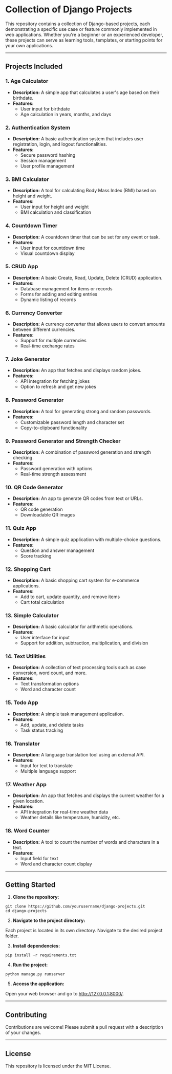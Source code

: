 # Collection of Django Projects

<p>This repository contains a collection of Django-based projects, each demonstrating a specific use case or feature commonly implemented in web applications. Whether you're a beginner or an experienced developer, these projects can serve as learning tools, templates, or starting points for your own applications.</p>

<hr>

<h2>Projects Included</h2>

<h3>1. Age Calculator</h3>
<ul>
  <li><strong>Description:</strong> A simple app that calculates a user's age based on their birthdate.</li>
  <li><strong>Features:</strong>
    <ul>
      <li>User input for birthdate</li>
      <li>Age calculation in years, months, and days</li>
    </ul>
  </li>
</ul>

<h3>2. Authentication System</h3>
<ul>
  <li><strong>Description:</strong> A basic authentication system that includes user registration, login, and logout functionalities.</li>
  <li><strong>Features:</strong>
    <ul>
      <li>Secure password hashing</li>
      <li>Session management</li>
      <li>User profile management</li>
    </ul>
  </li>
</ul>

<h3>3. BMI Calculator</h3>
<ul>
  <li><strong>Description:</strong> A tool for calculating Body Mass Index (BMI) based on height and weight.</li>
  <li><strong>Features:</strong>
    <ul>
      <li>User input for height and weight</li>
      <li>BMI calculation and classification</li>
    </ul>
  </li>
</ul>

<h3>4. Countdown Timer</h3>
<ul>
  <li><strong>Description:</strong> A countdown timer that can be set for any event or task.</li>
  <li><strong>Features:</strong>
    <ul>
      <li>User input for countdown time</li>
      <li>Visual countdown display</li>
    </ul>
  </li>
</ul>

<h3>5. CRUD App</h3>
<ul>
  <li><strong>Description:</strong> A basic Create, Read, Update, Delete (CRUD) application.</li>
  <li><strong>Features:</strong>
    <ul>
      <li>Database management for items or records</li>
      <li>Forms for adding and editing entries</li>
      <li>Dynamic listing of records</li>
    </ul>
  </li>
</ul>

<h3>6. Currency Converter</h3>
<ul>
  <li><strong>Description:</strong> A currency converter that allows users to convert amounts between different currencies.</li>
  <li><strong>Features:</strong>
    <ul>
      <li>Support for multiple currencies</li>
      <li>Real-time exchange rates</li>
    </ul>
  </li>
</ul>

<h3>7. Joke Generator</h3>
<ul>
  <li><strong>Description:</strong> An app that fetches and displays random jokes.</li>
  <li><strong>Features:</strong>
    <ul>
      <li>API integration for fetching jokes</li>
      <li>Option to refresh and get new jokes</li>
    </ul>
  </li>
</ul>

<h3>8. Password Generator</h3>
<ul>
  <li><strong>Description:</strong> A tool for generating strong and random passwords.</li>
  <li><strong>Features:</strong>
    <ul>
      <li>Customizable password length and character set</li>
      <li>Copy-to-clipboard functionality</li>
    </ul>
  </li>
</ul>

<h3>9. Password Generator and Strength Checker</h3>
<ul>
  <li><strong>Description:</strong> A combination of password generation and strength checking.</li>
  <li><strong>Features:</strong>
    <ul>
      <li>Password generation with options</li>
      <li>Real-time strength assessment</li>
    </ul>
  </li>
</ul>

<h3>10. QR Code Generator</h3>
<ul>
  <li><strong>Description:</strong> An app to generate QR codes from text or URLs.</li>
  <li><strong>Features:</strong>
    <ul>
      <li>QR code generation</li>
      <li>Downloadable QR images</li>
    </ul>
  </li>
</ul>

<h3>11. Quiz App</h3>
<ul>
  <li><strong>Description:</strong> A simple quiz application with multiple-choice questions.</li>
  <li><strong>Features:</strong>
    <ul>
      <li>Question and answer management</li>
      <li>Score tracking</li>
    </ul>
  </li>
</ul>

<h3>12. Shopping Cart</h3>
<ul>
  <li><strong>Description:</strong> A basic shopping cart system for e-commerce applications.</li>
  <li><strong>Features:</strong>
    <ul>
      <li>Add to cart, update quantity, and remove items</li>
      <li>Cart total calculation</li>
    </ul>
  </li>
</ul>

<h3>13. Simple Calculator</h3>
<ul>
  <li><strong>Description:</strong> A basic calculator for arithmetic operations.</li>
  <li><strong>Features:</strong>
    <ul>
      <li>User interface for input</li>
      <li>Support for addition, subtraction, multiplication, and division</li>
    </ul>
  </li>
</ul>

<h3>14. Text Utilities</h3>
<ul>
  <li><strong>Description:</strong> A collection of text processing tools such as case conversion, word count, and more.</li>
  <li><strong>Features:</strong>
    <ul>
      <li>Text transformation options</li>
      <li>Word and character count</li>
    </ul>
  </li>
</ul>

<h3>15. Todo App</h3>
<ul>
  <li><strong>Description:</strong> A simple task management application.</li>
  <li><strong>Features:</strong>
    <ul>
      <li>Add, update, and delete tasks</li>
      <li>Task status tracking</li>
    </ul>
  </li>
</ul>

<h3>16. Translator</h3>
<ul>
  <li><strong>Description:</strong> A language translation tool using an external API.</li>
  <li><strong>Features:</strong>
    <ul>
      <li>Input for text to translate</li>
      <li>Multiple language support</li>
    </ul>
  </li>
</ul>

<h3>17. Weather App</h3>
<ul>
  <li><strong>Description:</strong> An app that fetches and displays the current weather for a given location.</li>
  <li><strong>Features:</strong>
    <ul>
      <li>API integration for real-time weather data</li>
      <li>Weather details like temperature, humidity, etc.</li>
    </ul>
  </li>
</ul>

<h3>18. Word Counter</h3>
<ul>
  <li><strong>Description:</strong> A tool to count the number of words and characters in a text.</li>
  <li><strong>Features:</strong>
    <ul>
      <li>Input field for text</li>
      <li>Word and character count display</li>
    </ul>
  </li>
</ul>

<hr>

<h2>Getting Started</h2>

<ol>
  <li><strong>Clone the repository:</strong></li>
</ol>
<pre><code>git clone https://github.com/yourusername/django-projects.git
cd django-projects</code></pre>

<ol start="2">
  <li><strong>Navigate to the project directory:</strong></li>
</ol>
<p>Each project is located in its own directory. Navigate to the desired project folder.</p>

<ol start="3">
  <li><strong>Install dependencies:</strong></li>
</ol>
<pre><code>pip install -r requirements.txt</code></pre>

<ol start="4">
  <li><strong>Run the project:</strong></li>
</ol>
<pre><code>python manage.py runserver</code></pre>

<ol start="5">
  <li><strong>Access the application:</strong></li>
</ol>
<p>Open your web browser and go to <a href="http://127.0.0.1:8000/">http://127.0.0.1:8000/</a>.</p>

<hr>

<h2>Contributing</h2>
<p>Contributions are welcome! Please submit a pull request with a description of your changes.</p>

<hr>

<h2>License</h2>
<p>This repository is licensed under the MIT License.</p>
